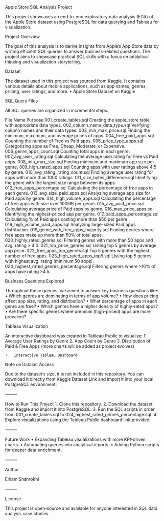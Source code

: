 Apple Store SQL Analysis Project

This project showcases an end-to-end exploratory data analysis (EDA) of the Apple Store dataset using PostgreSQL for data querying and Tableau for visualization.

Project Overview

The goal of this analysis is to derive insights from Apple’s App Store data by writing efficient SQL queries to answer business-related questions. The project aims to showcase practical SQL skills with a focus on analytical thinking and visualization storytelling.

Dataset

The dataset used in this project was sourced from Kaggle. It contains various details about mobile applications, such as app names, genres, pricing, user ratings, and more.
	•	Apple Store Dataset on Kaggle

SQL Query Files

All SQL queries are organized in incremental steps:

File Name	Purpose
001_create_tables.sql	Creating the apple_store table with appropriate data types.
002_column_name_data_type.sql	Verifying column names and their data types.
003_min_max_price.sql	Finding the minimum, maximum, and average prices of apps.
004_free_paid_apps.sql	Counting the number of Free vs Paid apps.
005_price_type_apps.sql	Categorizing apps as Free, Cheap, Moderate, or Expensive.
006_genre_apps_count.sql	Counting total apps in each genre.
007_avg_user_rating.sql	Calculating the average user rating for Free vs Paid apps.
008_min_max_size.sql	Finding minimum and maximum app size per genre.
009_high_rated_apps.sql	Counting apps with user ratings above 4.5 by genre.
010_avg_rating_rating_count.sql	Finding average user rating for apps with more than 1000 ratings.
011_size_bytes_difference.sql	Identifying the genre with the largest size range between its apps.
012_free_apps_percentage.sql	Calculating the percentage of free apps in each genre.
013_avg_size_paid_apps.sql	Analyzing average app size for Paid apps by genre.
014_high_volume_apps.sql	Calculating the percentage of free apps with size over 100MB per genre.
015_avg_paid_price.sql	Calculating average price of Paid apps by genre.
016_max_price_apps.sql	Identifying the highest-priced app per genre.
017_paid_apps_percentage.sql	Calculating % of Paid apps costing more than $50 per genre.
018_high_volume_paid_apps.sql	Analyzing large-sized Paid apps distribution.
019_genre_with_free_apps_majority.sql	Finding genres where free apps make up more than 50% of total apps.
020_highly_rated_genres.sql	Filtering genres with more than 50 apps and avg. rating > 4.0.
021_top_price_genres.sql	Listing top 5 genres by average app price.
022_free_apps_top_genres.sql	Top 5 genres with the highest number of free apps.
023_high_rated_apps_top5.sql	Listing top 5 genres with highest avg. rating (minimum 50 apps).
024_highest_rated_genres_percentage.sql	Filtering genres where >10% of apps have rating >4.5.

Business Questions Explored

Throughout these queries, we aimed to answer key business questions like:
	•	Which genres are dominating in terms of app volume?
	•	How does pricing affect app size, rating, and distribution?
	•	What percentage of apps in each genre are free?
	•	Which genres have a higher density of highly-rated apps?
	•	Are there specific genres where premium (high-priced) apps are more prevalent?

Tableau Visualization

An interactive dashboard was created in Tableau Public to visualize:
	1.	Average User Ratings by Genre
	2.	App Count by Genre
	3.	Distribution of Paid & Free Apps (more charts will be added as project evolves)

	•	Interactive Tableau Dashboard

Note on Dataset Access

Due to the dataset’s size, it is not included in this repository. You can download it directly from Kaggle Dataset Link and import it into your local PostgreSQL environment.

⸻

How to Run This Project
	1.	Clone this repository.
	2.	Download the dataset from Kaggle and import it into PostgreSQL.
	3.	Run the SQL scripts in order from 001_create_tables.sql to 024_highest_rated_genres_percentage.sql.
	4.	Explore visualizations using the Tableau Public dashboard link provided.

⸻

Future Work
	•	Expanding Tableau visualizations with more KPI-driven charts.
	•	Automating queries into analytical reports.
	•	Adding Python scripts for deeper data enrichment.

⸻

Author

Elham Shahrokhi

⸻

License

This project is open-source and available for anyone interested in SQL data analysis case studies.